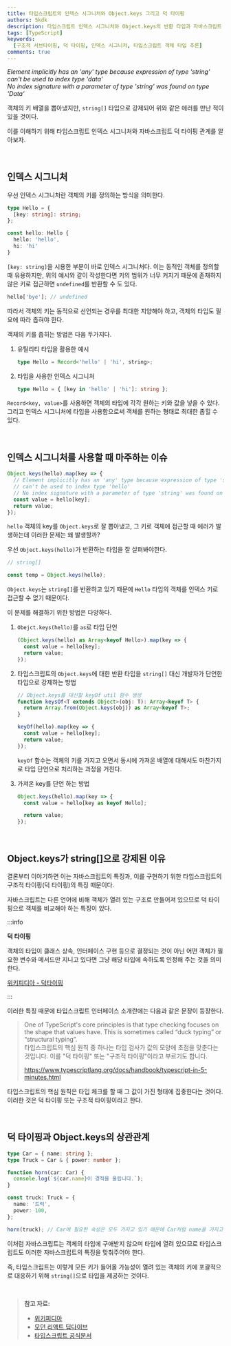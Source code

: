 ```yaml
---
title: 타입스크립트의 인덱스 시그니처와 Object.keys 그리고 덕 타이핑
authors: 5kdk
description: 타입스크립트 인덱스 시그니처와 Object.keys의 반환 타입과 자바스크립트 덕 타이핑 관계를 알아본다.
tags: [TypeScript]
keywords:
  [구조적 서브타이핑, 덕 타이핑, 인덱스 시그니처, 타입스크립트 객체 타입 추론]
comments: true
---
```


_Element implicitly has an 'any' type because expression of type 'string'_  
_can't be used to index type 'data'_  
_No index signature with a parameter of type 'string' was found on type 'Data'_

객체의 키 배열을 뽑아냈지만, `string[]` 타입으로 강제되어 위와 같은 에러를 만난 적이 있을 것이다.

이를 이해하기 위해 타입스크립트 인덱스 시그니처와 자바스크립트 덕 타이핑 관계를 알아보자.

<!--truncate-->

<br />

## 인덱스 시그니처

우선 인덱스 시그니처란 객체의 키를 정의하는 방식을 의미한다.

```ts
type Hello = {
  [key: string]: string;
};

const hello: Hello {
  hello: 'hello',
  hi: 'hi'
}
```

`[key: string]`을 시용한 부분이 바로 인덱스 시그니처다. 이는 동적인 객체를 정의할 때 유용하지만, 위의 예시와 같이 작성한다면 키의 범위가 너무 커지기 때문에 존재하지 않은 키로 접근하면 `undefined`를 반환할 수 도 있다.

```ts
hello['bye']; // undefined
```

따라서 객체의 키는 동적으로 선언되는 경우를 최대한 지양해야 하고, 객체의 타입도 필요에 따라 좁혀야 한다.

객체의 키를 좁히는 방법은 다음 두가지다.

1. 유틸리티 타입을 활용한 예시

   ```ts
   type Hello = Record<'hello' | 'hi', string>;
   ```

2. 타입을 사용한 인덱스 시그니처

   ```ts
   type Hello = { [key in 'hello' | 'hi']: string };
   ```

`Record<key, value>`를 사용하면 객체의 타입에 각각 원하는 키와 값을 넣을 수 있다. 그리고 인덱스 시그니처에 타입을 사용함으로써 객체를 원하는 형태로 최대한 좁힐 수 있다.

<br />

## 인덱스 시그니처를 사용할 때 마주하는 이슈

```ts
Object.keys(hello).map(key => {
  // Element implicitly has an 'any' type because expression of type 'string'
  // can't be used to index type 'hello'
  // No index signature with a parameter of type 'string' was found on type 'Hello'
  const value = hello[key];
  return value;
});
```

`hello` 객체의 key를 `Object.keys`로 잘 뽑아냈고, 그 키로 객체에 접근할 때 에러가 발생하는데 이러한 문제는 왜 발생할까?

우선 `Object.keys(hello)`가 반환하는 타입을 잘 살펴봐야한다.

```ts
// string[]

const temp = Object.keys(hello);
```

`Object.keys`는 `string[]`를 반환하고 있기 때문에 `Hello` 타입의 객체를 인덱스 키로 접근할 수 없기 때문이다.

이 문제를 해결하기 위한 방법은 다양하다.

1. `Obejct.keys(hello)`를 `as`로 타입 단언

   ```ts
   (Object.keys(hello) as Array<keyof Hello>).map(key => {
     const value = hello[key];
     return value;
   });
   ```

2. 타입스크립트의 `Object.keys`에 대한 반환 타입을 `string[]` 대신 개발자가 단언한 타입으로 강제하는 방법

   ```ts
   // Object.keys를 대신할 keyOf util 함수 생성
   function keysOf<T extends Object>(obj: T): Array<keyof T> {
     return Array.from(Object.keys(obj)) as Array<keyof T>;
   }

   keyOf(hello).map(key => {
     const value = hello[key];
     return value;
   });
   ```

   `keyOf` 함수는 객체의 키를 가지고 오면서 동시에 가져온 배열에 대해서도 마찬가지로 타입 단언으로 처리하는 과정을 거친다.

3. 가져온 key를 단언 하는 방법

   ```ts
   Object.keys(hello).map(key => {
     const value = hello[key as keyof Hello];

     return value;
   });
   ```

<br />

## Object.keys가 string[]으로 강제된 이유

결론부터 이야기하면 이는 자바스크립트의 특징과, 이를 구현하기 위한 타입스크립트의 구조적 타이핑(덕 타이핑)의 특징 때문이다.

자바스크립트는 다른 언어에 비해 객체가 열려 있는 구조로 만들어져 있으므로 덕 타이핑으로 객체를 비교해야 하는 특징이 있다.

:::info

**덕 타이핑**

객체의 타입이 클래스 상속, 인터페이스 구현 등으로 결정되는 것이 아닌 어떤 객체가 필요한 변수와 메서드만 지니고 있다면 그냥 해당 타입에 속하도록 인정해 주는 것을 의미한다.

[위키피디아 - 덕타이핑](https://ko.wikipedia.org/wiki/%EB%8D%95_%ED%83%80%EC%9D%B4%ED%95%91)

:::

이러한 특징 때문에 타입스크립트 인터페이스 소개란에는 다음과 같은 문장이 등장한다.

> One of TypeScript's core principles is that type checking focuses on the shape that values have. This is sometimes called “duck typing” or “structural typing”.  
> 타입스크립트의 핵심 원칙 중 하나는 타입 검사가 값의 모양에 초점을 맞춘다는 것입니다. 이를 "덕 타이핑" 또는 "구조적 타이핑"이라고 부르기도 합니다.
>
> https://www.typescriptlang.org/docs/handbook/typescript-in-5-minutes.html

타입스크립트의 핵심 원칙은 타입 체크를 할 때 그 값이 가진 형태에 집중한다는 것이다. 이러한 것은 덕 타이핑 또는 구조적 타이핑이라고 한다.

<br />

## 덕 타이핑과 Object.keys의 상관관계

```ts
type Car = { name: string };
type Truck = Car & { power: number };

function horn(car: Car) {
  console.log(`${car.name}이 경적을 울립니다.`);
}

const truck: Truck = {
  name: '트럭',
  power: 100,
};

horn(truck); // Car에 필요한 속성은 모두 가지고 있기 때문에 Car처럼 name을 가지고 있으므로 정상 동작한다.
```

이처럼 자바스크립트는 객체의 타입에 구애받지 않으며 타입에 열려 있으므로 타입스크립트도 이러한 자바스크립트의 특징을 맞춰주어야 한다.

즉, 타입스크립트는 이렇게 모든 키가 들어올 가능성이 열려 있는 객체의 키에 포괄적으로 대응하기 위해 `string[]`으로 타입을 제공하는 것이다.

<br />

> **참고 자료:**
>
> - [위키피디아](https://ko.wikipedia.org/wiki/%EB%8D%95_%ED%83%80%EC%9D%B4%ED%95%91)
> - [모던 리액트 딥다이브](https://www.yes24.com/Product/Goods/123161563)
> - [타입스크립트 공식문서](https://www.typescriptlang.org/docs/handbook/typescript-in-5-minutes.html)
